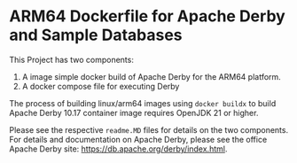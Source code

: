 # ARM64 Dockerfile for Apache Derby and Sample Databases

This Project has two components:
1. A image simple docker build of Apache Derby for the ARM64 platform. 
2. A docker compose file for executing Derby 

The process of building linux/arm64 images using `docker buildx` to build Apache Derby 10.17 container image requires OpenJDK 21 or higher.

Please see the respective `readme.MD` files for details on the two components. For details and documentation on Apache Derby, please see the office Apache Derby site: https://db.apache.org/derby/index.html. 


